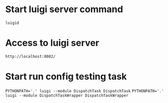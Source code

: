 # Start luigi server command
``luigid``

# Access to luigi server
``http://localhost:8082/``

# Start run config testing task
``PYTHONPATH='.' luigi --module DispatchTask DispatchTask``
``PYTHONPATH='.' luigi --module DispatchTaskWrapper DispatchTaskWrapper``